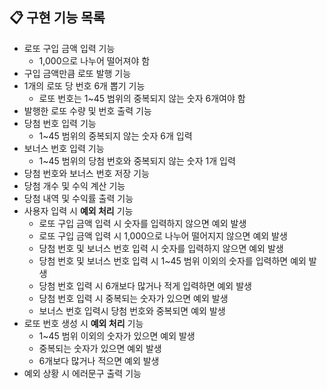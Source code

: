 ## 📋 구현 기능 목록

- 로또 구입 금액 입력 기능
  - 1,000으로 나누어 떨어져야 함
- 구입 금액만큼 로또 발행 기능
- 1개의 로또 당 번호 6개 뽑기 기능
  - 로또 번호는 1~45 범위의 중복되지 않는 숫자 6개여야 함
- 발행한 로또 수량 및 번호 출력 기능
- 당첨 번호 입력 기능
  - 1~45 범위의 중복되지 않는 숫자 6개 입력
- 보너스 번호 입력 기능
  - 1~45 범위의 당첨 번호와 중복되지 않는 숫자 1개 입력
- 당첨 번호와 보너스 번호 저장 기능
- 당첨 개수 및 수익 계산 기능
- 당첨 내역 및 수익률 출력 기능
- 사용자 입력 시 **예외 처리** 기능
  - 로또 구입 금액 입력 시 숫자를 입력하지 않으면 예외 발생
  - 로또 구입 금액 입력 시 1,000으로 나누어 떨어지지 않으면 예외 발생
  - 당첨 번호 및 보너스 번호 입력 시 숫자를 입력하지 않으면 예외 발생
  - 당첨 번호 및 보너스 번호 입력 시 1~45 범위 이외의 숫자를 입력하면 예외 발생
  - 당첨 번호 입력 시 6개보다 많거나 적게 입력하면 예외 발생
  - 당첨 번호 입력 시 중복되는 숫자가 있으면 예외 발생
  - 보너스 번호 입력시 당첨 번호와 중복되면 예외 발생
- 로또 번호 생성 시 **예외 처리** 기능
  - 1~45 범위 이외의 숫자가 있으면 예외 발생
  - 중복되는 숫자가 있으면 예외 발생
  - 6개보다 많거나 적으면 예외 발생
- 예외 상황 시 에러문구 출력 기능